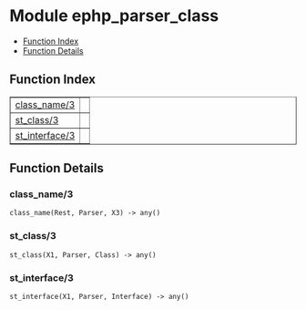 

# Module ephp_parser_class #
* [Function Index](#index)
* [Function Details](#functions)

<a name="index"></a>

## Function Index ##


<table width="100%" border="1" cellspacing="0" cellpadding="2" summary="function index"><tr><td valign="top"><a href="#class_name-3">class_name/3</a></td><td></td></tr><tr><td valign="top"><a href="#st_class-3">st_class/3</a></td><td></td></tr><tr><td valign="top"><a href="#st_interface-3">st_interface/3</a></td><td></td></tr></table>


<a name="functions"></a>

## Function Details ##

<a name="class_name-3"></a>

### class_name/3 ###

`class_name(Rest, Parser, X3) -> any()`

<a name="st_class-3"></a>

### st_class/3 ###

`st_class(X1, Parser, Class) -> any()`

<a name="st_interface-3"></a>

### st_interface/3 ###

`st_interface(X1, Parser, Interface) -> any()`

